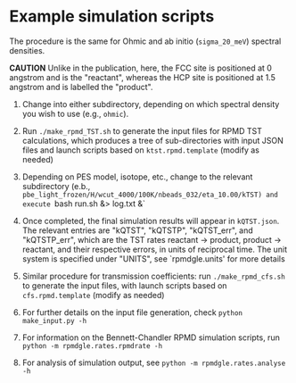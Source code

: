 # Example simulation scripts

The procedure is the same for Ohmic and ab initio (`sigma_20_meV`) spectral densities.

**CAUTION** Unlike in the publication, here, the FCC site is positioned at 0 angstrom and is the "reactant", whereas the HCP site is positioned at 1.5 angstrom and is labelled the "product". 

 1. Change into either subdirectory, depending on which spectral density you wish to use (e.g., `ohmic`).

 1. Run `./make_rpmd_TST.sh` to generate the input files for RPMD TST calculations, which produces a tree of sub-directories with input JSON files and launch scripts based on `ktst.rpmd.template` (modify as needed)

 1. Depending on PES model, isotope, etc., change to the relevant subdirectory  (e.b., `pbe_light_frozen/H/wcut_4000/100K/nbeads_032/eta_10.00/kTST) and execute `bash run.sh &> log.txt &`

 1. Once completed, the final simulation results will appear in `kQTST.json`. The relevant entries are "kQTST", "kQTSTP", "kQTST_err", and "kQTSTP_err", which are the TST rates reactant -> product, product -> reactant, and their respective errors, in units of reciprocal time. The unit system is specified under "UNITS", see `rpmdgle.units' for more details

 1. Similar procedure for transmission coefficients: run `./make_rpmd_cfs.sh` to generate the input files, with launch scripts based on `cfs.rpmd.template` (modify as needed)

 1. For further details on the input file generation, check `python make_input.py -h`

 1. For information on the Bennett-Chandler RPMD simulation scripts, run `python -m rpmdgle.rates.rpmdrate -h`

 1. For analysis of simulation output, see `python -m rpmdgle.rates.analyse -h`
